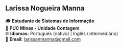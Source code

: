 ## Larissa Nogueira Manna

🎓 **Estudante de Sistemas de Informação**  
📍 **PUC Minas - Unidade Contagem**  
🌐 **Idiomas:** Português (nativo) | Inglês (intermediário)  
📧 **Email:** larissanmanna@gmail.com
